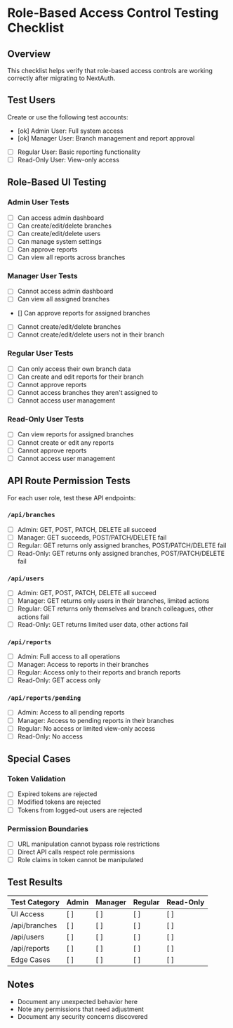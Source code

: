 # Role-Based Access Control Testing Checklist

## Overview

This checklist helps verify that role-based access controls are working correctly after migrating to NextAuth.

## Test Users

Create or use the following test accounts:

- [ok] Admin User: Full system access
- [ok] Manager User: Branch management and report approval
- [ ] Regular User: Basic reporting functionality
- [ ] Read-Only User: View-only access

## Role-Based UI Testing

### Admin User Tests

- [ ] Can access admin dashboard
- [ ] Can create/edit/delete branches
- [ ] Can create/edit/delete users
- [ ] Can manage system settings
- [ ] Can approve reports
- [ ] Can view all reports across branches

### Manager User Tests

- [ ] Cannot access admin dashboard
- [ ] Can view all assigned branches
- [] Can approve reports for assigned branches
- [ ] Cannot create/edit/delete branches
- [ ] Cannot create/edit/delete users not in their branch

### Regular User Tests

- [ ] Can only access their own branch data
- [ ] Can create and edit reports for their branch
- [ ] Cannot approve reports
- [ ] Cannot access branches they aren't assigned to
- [ ] Cannot access user management

### Read-Only User Tests

- [ ] Can view reports for assigned branches
- [ ] Cannot create or edit any reports
- [ ] Cannot approve reports
- [ ] Cannot access user management

## API Route Permission Tests

For each user role, test these API endpoints:

### `/api/branches`

- [ ] Admin: GET, POST, PATCH, DELETE all succeed
- [ ] Manager: GET succeeds, POST/PATCH/DELETE fail
- [ ] Regular: GET returns only assigned branches, POST/PATCH/DELETE fail
- [ ] Read-Only: GET returns only assigned branches, POST/PATCH/DELETE fail

### `/api/users`

- [ ] Admin: GET, POST, PATCH, DELETE all succeed
- [ ] Manager: GET returns only users in their branches, limited actions
- [ ] Regular: GET returns only themselves and branch colleagues, other actions fail
- [ ] Read-Only: GET returns limited user data, other actions fail

### `/api/reports`

- [ ] Admin: Full access to all operations
- [ ] Manager: Access to reports in their branches
- [ ] Regular: Access only to their reports and branch reports
- [ ] Read-Only: GET access only

### `/api/reports/pending`

- [ ] Admin: Access to all pending reports
- [ ] Manager: Access to pending reports in their branches
- [ ] Regular: No access or limited view-only access
- [ ] Read-Only: No access

## Special Cases

### Token Validation

- [ ] Expired tokens are rejected
- [ ] Modified tokens are rejected
- [ ] Tokens from logged-out users are rejected

### Permission Boundaries

- [ ] URL manipulation cannot bypass role restrictions
- [ ] Direct API calls respect role permissions
- [ ] Role claims in token cannot be manipulated

## Test Results

| Test Category | Admin | Manager | Regular | Read-Only |
| ------------- | ----- | ------- | ------- | --------- |
| UI Access     | [ ]   | [ ]     | [ ]     | [ ]       |
| /api/branches | [ ]   | [ ]     | [ ]     | [ ]       |
| /api/users    | [ ]   | [ ]     | [ ]     | [ ]       |
| /api/reports  | [ ]   | [ ]     | [ ]     | [ ]       |
| Edge Cases    | [ ]   | [ ]     | [ ]     | [ ]       |

## Notes

- Document any unexpected behavior here
- Note any permissions that need adjustment
- Document any security concerns discovered
